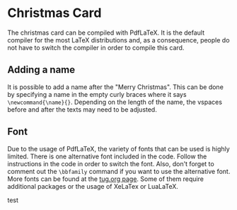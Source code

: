 # Christmas Card
The christmas card can be compiled with PdfLaTeX. It is the default compiler for the most LaTeX distributions and, as a consequence, people do not have to switch the compiler in order to compile this card.

## Adding a name
It is possible to add a name after the "Merry Christmas". This can be done by specifying a name in the empty curly braces where it says `\newcommand{\name}{}`.
Depending on the length of the name, the vspaces before and after the texts may need to be adjusted. 

## Font
Due to the usage of PdfLaTeX, the variety of fonts that can be used is highly limited. There is one alternative font included in the code. Follow the instructions in the code in order to switch the font. Also, don't forget to comment out the `\bbfamily` command if you want to use the alternative font.
More fonts can be found at the [tug.org page](https://tug.org/FontCatalogue/). Some of them require additional packages or the usage of XeLaTex or LuaLaTeX.


test

